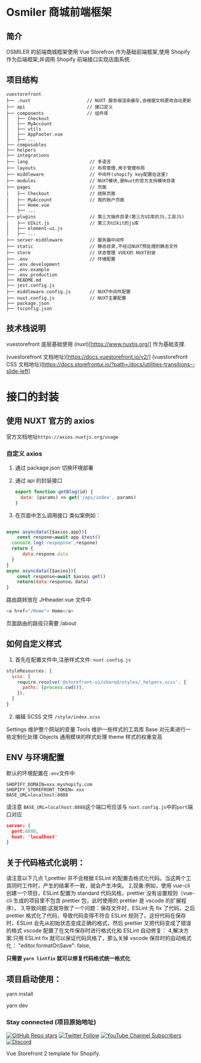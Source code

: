 # Osmiler 商城前端框架

## 简介

OSMILER 的前端商城框架使用 Vue Storefron 作为基础前端框架,使用 Shopify 作为后端框架,并调用 Shopify 前端接口实现店面系统.

## 项目结构

```
vuestorefront
├── .nuxt                     // NUXT 服务端渲染缓存,会根据文档更改自动更新
├── api                       // 接口定义
├── components                // 组件库
│   ├── Checkout
│   ├── MyAccount
│   ├── utils
│   ├── AppFooter.vue
│   ├── ...
├── composables
├── helpers
├── integrations
├── lang                       // 多语言
├── layouts                    // 布局管理,用于管理布局
├── middleware                 // 中间件(shopify key配置在这里)
├── modules                    // NUXT模块,是Nuxt的官方支持模块目录
├── pages                      // 页面
│   ├── Checkout               // 结账页面
│   ├── MyAccount              // 我的账户页面
│   ├── Home.vue
│   ├── ...
├── plugins                    // 第三方插件目录(第三方UI库的JS,工具JS)
│   ├── UIkit.js               // 第三方UIkit的js库
│   ├── element-ui.js
│   ├── ...
├── server-middleware          // 服务器中间件
├── static                     // 静态目录,不经过NUXT预处理的静态文件
├── store                      // 状态管理 VUEX的 NUXT封装
├── .env                       // 环境配置
├── .env.development
├── .env.example
├── .env.production
├── README.md
├── jest.config.js
├── middleware.config.js       // NUXT中间件配置
├── nuxt.config.js             // NUXT主要配置
├── package.json
├── tsconfig.json

```

## 技术栈说明

vuestorefront 底层基础使用 (nuxt)[https://www.nuxtjs.org/] 作为基础支撑.

(vuestorefront 文档地址)[https://docs.vuestorefront.io/v2/]
(vuestorefront CSS 文档地址)[https://docs.storefrontui.io/?path=/docs/utilities-transitions--slide-left]

# 接口的封装

## 使用 NUXT 官方的 axios

官方文档地址`https://axios.nuxtjs.org/usage`

### 自定义 axios

1. 通过 package.json 切换环境部署
2. 通过 api 的封装接口

   ```js
   export function getBlog(id) {
     data: (params) => get('/api/index', params)
   }
   ```

3. 在页面中怎么调用接口
   类似案例如：

```js

async asyncdata({$axios,app}){
    const respone=await app.$test()
  console.log('respopnse',respone)
  return {
      data:respone.data
  }
}
async asyncdata({$axios}){
    const response=await $axios.get()
    return(data:response。data)
}

```

路由跳转放在 JHheader.vue 文件中

```js
<a href="/Home"> Home</a>
```

页面路由的路径只需要 /about

## 如何自定义样式

1. 首先在配置文件中,注册样式文件: `nuxt.config.js`

```js
styleResources: {
  scss: [
    require.resolve('@storefront-ui/shared/styles/_helpers.scss', {
      paths: [process.cwd()],
    }),
  ]
}
```

2. 编辑 SCSS 文件 `/style/index.scss`

Settings 维护整个网站的变量
Tools 维护一些样式的工具库
Base 对元素进行一些定制化处理
Objects 通用模块的样式处理
theme 样式的权重变高

## ENV 与环境配置

默认的环境配置在`.env`文件中

```
SHOPIFY_DOMAIN=xxx.myshopify.com
SHOPIFY_STOREFRONT_TOKEN= xxx
BASE_URL=localhost:8888
```

请注意 `BASE_URL=localhost:8888`这个端口号应该与 `nuxt.config.js`中的`port`端口对应

```json
server: {
  port:8888,
  host: 'localhost'
}
```

## 关于代码格式化说明：

请注意以下几点
1,prettier 并不会根据 ESLint 的配置去格式化代码。当这两个工具同时工作时，产生的结果不一致，就会产生冲突。
2,现象:例如，使用 vue-cli 创建一个项目，ESLint 配置为 standard 代码风格，prettier 没有设置规则（vue-cli 生成的项目里不包含 prettier 包，此时使用的 prettier 是 vscode 的扩展程序）。
3,导致问题:这就导致了一个问题：保存文件时，ESLint 先 fix 了代码，之后 prettier 格式化了代码，导致代码变得不符合 ESLint 规则了。这份代码在保存时，ESLint 会先从初始状态变成正确的格式，然后 prettier 又把代码变成了错误的格式 vscode 配置了在文件保存时进行格式化和 ESLint 自动修复：
4,解决方案:只用 ESLint fix 就可以保证代码风格了，那么关掉 vscode 保存时的自动格式化：
"editor.formatOnSave": false,

**只需要 `yarn lintfix` 就可以修复代码格式统一格式化**

## 项目启动使用：

yarn install

yarn dev

### Stay connected (项目原始地址)

[![GitHub Repo stars](https://img.shields.io/github/stars/vuestorefront/vue-storefront?style=social)](https://github.com/vuestorefront/vue-storefront)
[![Twitter Follow](https://img.shields.io/twitter/follow/vuestorefront?style=social)](https://twitter.com/vuestorefront)
[![YouTube Channel Subscribers](https://img.shields.io/youtube/channel/subscribers/UCkm1F3Cglty3CE1QwKQUhhg?style=social)](https://www.youtube.com/c/VueStorefront)
[![Discord](https://img.shields.io/discord/770285988244750366?label=join%20discord&logo=Discord&logoColor=white)](https://discord.vuestorefront.io)

Vue Storefront 2 template for Shopify.
